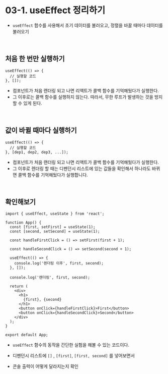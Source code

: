 # 03-1. useEffect 정리하기

- `useEffect` 함수를 사용해서 초기 데이터를 불러오고, 정렬을 바꿀 때마다 데이터를 불러오기

<br/>

## 처음 한 번만 실행하기

```react
useEffect(() => {
  // 실행할 코드
}, []);
```

- 컴포넌트가 처음 랜더링 되고 나면 리액트가 콜백 함수를 기억해뒀다가 실행한다.
- 그 이후로는 콜백 함수를 실행하지 않는다. 따라서, 무한 루프가 발생하는 것을 방지할 수 있게 된다. 

<br/>

## 값이 바뀔 때마다 실행하기

```react
useEffect(() => {
  // 실행할 코드
}, [dep1, dep2, dep3, ...]);
```

- 컴포넌트가 처음 랜더링 되고 나면 리액트가 콜백 함수를 기억해뒀다가 실행한다.
- 그 이후로 렌더링 할 때는 디펜던시 리스트에 있는 값들을 확인해서 하나라도 바뀌면  콜백 함수를 기억해뒀다가 실행합니다.

<br/>

## 확인해보기

```react
import { useEffect, useState } from 'react';

function App() {
  const [first, setFirst] = useState(1);
  const [second, setSecond] = useState(1);

  const handleFirstClick = () => setFirst(first + 1);

  const handleSecondClick = () => setSecond(second + 1);

  useEffect(() => {
    console.log('렌더링 이후', first, second);
  }, []);

  console.log('렌더링', first, second);

  return (
    <div>
      <h1>
        {first}, {second}
      </h1>
      <button onClick={handleFirstClick}>First</button>
      <button onClick={handleSecondClick}>Second</button>
    </div>
  );
}

export default App;
```

-   `useEffect` 함수의 동작을 간단한 실험을 해볼 수 있는 코드이다.  
- 디펜던시 리스트에  `[]` , `[first]`, `[first, second]` 를 넣어보면서

- 콘솔 출력이 어떻게 달라지는지 확인
